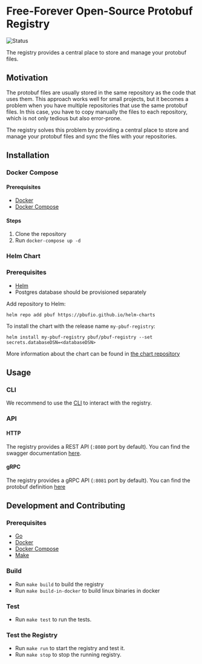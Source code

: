 # Free-Forever Open-Source Protobuf Registry

![Status](https://github.com/pbufio/pbuf-registry/actions/workflows/main.yml/badge.svg)

The registry provides a central place to store and manage your protobuf files.

## Motivation

The protobuf files are usually stored in the same repository as the code that uses them. 
This approach works well for small projects, but it becomes a problem when you have multiple repositories that use the same protobuf files. 
In this case, you have to copy manually the files to each repository, which is not only tedious but also error-prone.

The registry solves this problem by providing a central place to store and manage your protobuf files and sync the files with your repositories.

## Installation

### Docker Compose

#### Prerequisites

- [Docker](https://docs.docker.com/get-docker/)
- [Docker Compose](https://docs.docker.com/compose/install/)

#### Steps

1. Clone the repository
2. Run `docker-compose up -d`

### Helm Chart

### Prerequisites

- [Helm](https://helm.sh/docs/intro/install/)
- Postgres database should be provisioned separately

Add repository to Helm:

```shell
helm repo add pbuf https://pbufio.github.io/helm-charts
```

To install the chart with the release name `my-pbuf-registry`:

```shell
helm install my-pbuf-registry pbuf/pbuf-registry --set secrets.databaseDSN=<databaseDSN>
```

More information about the chart can be found in [the chart repository](https://github.com/pbufio/helm-charts)

## Usage

### CLI

We recommend to use the [CLI](https://github.com/pbufio/pbuf-cli) to interact with the registry.

### API

#### HTTP

The registry provides a REST API (`:8080` port by default). You can find the swagger documentation [here](https://github.com/pbufio/pbuf-registry/blob/main/gen/v1/registry.swagger.json).

#### gRPC

The registry provides a gRPC API (`:8081` port by default). You can find the protobuf definition [here](https://github.com/pbufio/pbuf-registry/blob/main/api/v1/registry.proto)

## Development and Contributing

### Prerequisites

- [Go](https://golang.org/doc/install)
- [Docker](https://docs.docker.com/get-docker/)
- [Docker Compose](https://docs.docker.com/compose/install/)
- [Make](https://www.gnu.org/software/make/)

### Build

- Run `make build` to build the registry
- Run `make build-in-docker` to build linux binaries in docker

### Test

- Run `make test` to run the tests.

### Test the Registry

- Run `make run` to start the registry and test it.
- Run `make stop` to stop the running registry.